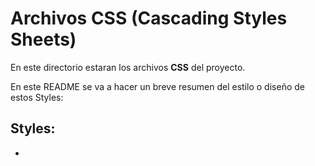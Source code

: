 # Archivos CSS (Cascading Styles Sheets)

En este directorio estaran los archivos **CSS** del proyecto.

En este README se va a hacer un breve resumen del estilo o diseño de estos Styles:

## Styles:
 
 -